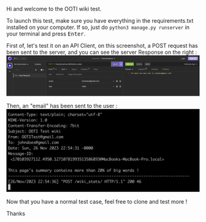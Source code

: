 Hi and welcome to the OOTI wiki test.

To launch this test, make sure you have everything in the requirements.txt installed on your computer.
If so, just do `python3 manage.py runserver` in your terminal and press <kbd>Enter</kbd>.

First of, let's test it on an API Client, on this screenshot, a POST request has been sent to the server, and you can see the server Response on the right :
![Screenshot 1](../screenshots/Screenshot1.png)

Then, an "email" has been sent to the user :
![Screenshot 2](../screenshots/Screenshot2.png)

Now that you have a normal test case, feel free to clone and test more !

Thanks
